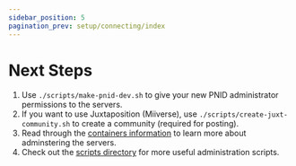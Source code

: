 ```yaml
---
sidebar_position: 5
pagination_prev: setup/connecting/index
---
```


# Next Steps

1. Use `./scripts/make-pnid-dev.sh` to give your new PNID administrator permissions to the servers.
2. If you want to use Juxtaposition (Miiverse), use `./scripts/create-juxt-community.sh` to create a community (required
   for posting).
3. Read through the [containers information](../containers.md) to learn more about adminstering the servers.
4. Check out the [scripts directory](../using-scripts.md) for more useful administration scripts.
